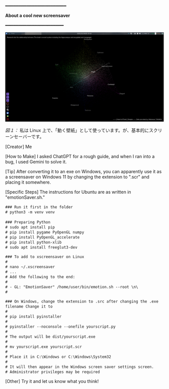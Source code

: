 ━━━━━━━━━━━━━━━━━━━━━━━

**About a cool new screensaver**

━━━━━━━━━━━━━━━━━━━━━━

![](kabegami.png)

*図１：* 私は Linux 上で、「動く壁紙」として使っています。が、基本的にスクリーンセーバーです。



[Creator]
Me

[How to Make]
I asked ChatGPT for a rough guide, and when I ran into a bug, I used Gemini to solve it.

[Tip]
After converting it to an exe on Windows, you can apparently use it as a screensaver on Windows 11 by changing the extension to ".scr" and placing it somewhere.

[Specific Steps]
The instructions for Ubuntu are as written in "emotionSaver.sh."

```
### Run it first in the folder
# python3 -m venv venv

### Preparing Python
# sudo apt install pip
# pip install pygame PyOpenGL numpy
# pip install PyOpenGL_accelerate
# pip install python-xlib
# sudo apt install freeglut3-dev
```

```
### To add to xscreensaver on Linux
#
# nano ~/.xscreensaver
# ...
# Add the following to the end:
#
# - GL: "EmotionSaver" /home/user/bin/emotion.sh --root \n\
#
```

```
### On Windows, change the extension to .src after changing the .exe filename Change it to
#
# pip install pyinstaller
#
# pyinstaller --noconsole --onefile yourscript.py
#
# The output will be dist/yourscript.exe
#
# mv yourscript.exe yourscript.scr
#
# Place it in C:\Windows or C:\Windows\System32
#
# It will then appear in the Windows screen saver settings screen.
# Administrator privileges may be required
```

[Other]
Try it and let us know what you think!
